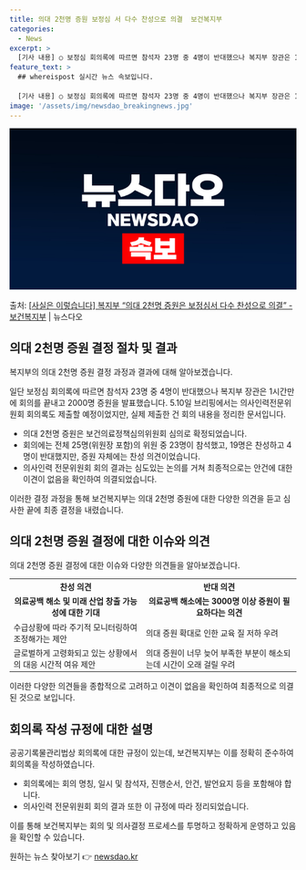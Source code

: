 ```yaml
---
title: 의대 2천명 증원 보정심 서 다수 찬성으로 의결  보건복지부
categories:
  - News
excerpt: >
  [기사 내용] ○ 보정심 회의록에 따르면 참석자 23명 중 4명이 반대했으나 복지부 장관은 1시간만에 회의를…
feature_text: >
  ## whereispost 실시간 뉴스 속보입니다.

  [기사 내용] ○ 보정심 회의록에 따르면 참석자 23명 중 4명이 반대했으나 복지부 장관은 1시간만에 회의를…
image: '/assets/img/newsdao_breakingnews.jpg'
---
```


![뉴스다오 속보](/assets/img/newsdao_breakingnews.jpg)

<p>출처: <a href="https://newsdao.kr/3799" rel="dofollow">[사실은 이렇습니다] 복지부 “의대 2천명 증원은 보정심서 다수 찬성으로 의결” - 보건복지부</a> | 뉴스다오</p>

<h2 data-ke-size="size26">의대 2천명 증원 결정 절차 및 결과</h2>
복지부의 의대 2천명 증원 결정 과정과 결과에 대해 알아보겠습니다.

<p data-ke-size="size16">일단 보정심 회의록에 따르면 참석자 23명 중 4명이 반대했으나 복지부 장관은 1시간만에 회의를 끝내고 2000명 증원을 발표했습니다. 5.10일 브리핑에서는 의사인력전문위원회 회의록도 제출할 예정이었지만, 실제 제출한 건 회의 내용을 정리한 문서입니다.</p>

<ul>
  <li>의대 2천명 증원은 보건의료정책심의위원회 심의로 확정되었습니다.</li>
  <li>회의에는 전체 25명(위원장 포함)의 위원 중 23명이 참석했고, 19명은 찬성하고 4명이 반대했지만, 증원 자체에는 찬성 의견이었습니다.</li>
  <li>의사인력 전문위원회 회의 결과는 심도있는 논의를 거쳐 최종적으로는 안건에 대한 이견이 없음을 확인하여 의결되었습니다.</li>
</ul>

<p data-ke-size="size16">이러한 결정 과정을 통해 보건복지부는 의대 2천명 증원에 대한 다양한 의견을 듣고 심사한 끝에 최종 결정을 내렸습니다.</p>

<h2 data-ke-size="size26">의대 2천명 증원 결정에 대한 이슈와 의견</h2>
의대 2천명 증원 결정에 대한 이슈와 다양한 의견들을 알아보겠습니다.

<table>
  <tr>
    <th>찬성 의견</th>
    <th>반대 의견</th>
  </tr>
  <tr>
    <td style="text-align: center; height: 17px;"><b>의료공백 해소 및 미래 산업 창출 가능성에 대한 기대</b></td>
    <td style="text-align: center; height: 17px;"><b>의료공백 해소에는 3000명 이상 증원이 필요하다는 의견</b></td>
  </tr>
  <tr>
    <td>수급상황에 따라 주기적 모니터링하여 조정해가는 제안</td>
    <td>의대 증원 확대로 인한 교육 질 저하 우려</td>
  </tr>
  <tr>
    <td>글로벌하게 고령화되고 있는 상황에서의 대응 시간적 여유 제안</td>
    <td>의대 증원이 너무 늦어 부족한 부분이 해소되는데 시간이 오래 걸릴 우려</td>
  </tr>
</table>

<p data-ke-size="size16">이러한 다양한 의견들을 종합적으로 고려하고 이견이 없음을 확인하여 최종적으로 의결된 것으로 보입니다.</p>

<h2 data-ke-size="size26">회의록 작성 규정에 대한 설명</h2>
공공기록물관리법상 회의록에 대한 규정이 있는데, 보건복지부는 이를 정확히 준수하여 회의록을 작성하였습니다.

<ul>
  <li>회의록에는 회의 명칭, 일시 및 참석자, 진행순서, 안건, 발언요지 등을 포함해야 합니다.</li>
  <li>의사인력 전문위원회 회의 결과 또한 이 규정에 따라 정리되었습니다.</li>
</ul>

<p data-ke-size="size16">이를 통해 보건복지부는 회의 및 의사결정 프로세스를 투명하고 정확하게 운영하고 있음을 확인할 수 있습니다.</p> 

원하는 뉴스 찾아보기 👉 <a href="https://newsdao.kr" rel="dofollow">newsdao.kr</a>


